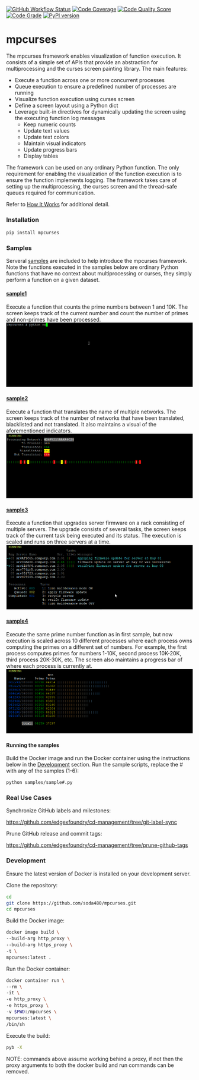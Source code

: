 [![GitHub Workflow Status](https://github.com/soda480/mpcurses/workflows/build/badge.svg)](https://github.com/soda480/mpcurses/actions)
[![Code Coverage](https://codecov.io/gh/soda480/mpcurses/branch/master/graph/badge.svg)](https://codecov.io/gh/soda480/mpcurses)
[![Code Quality Score](https://www.code-inspector.com/project/12270/score/svg)](https://frontend.code-inspector.com/project/12270/dashboard)
[![Code Grade](https://www.code-inspector.com/project/12270/status/svg)](https://frontend.code-inspector.com/project/12270/dashboard)
[![PyPI version](https://badge.fury.io/py/mpcurses.svg)](https://badge.fury.io/py/mpcurses)

# mpcurses #
The mpcurses framework enables visualization of function execution. It consists of a simple set of APIs that provide an abstraction for multiprocessing and the curses screen painting library. The main features:

* Execute a function across one or more concurrent processes
* Queue execution to ensure a predefined number of processes are running
* Visualize function execution using curses screen
* Define a screen layout using a Python dict
* Leverage built-in directives for dynamically updating the screen using the executing function log messages
  * Keep numeric counts
  * Update text values
  * Update text colors
  * Maintain visual indicators
  * Update progress bars
  * Display tables

The framework can be used on any ordinary Python function. The only requirement for enabling the visualization of the function execution is to ensure the function implements logging. The framework takes care of setting up the multiprocessing, the curses screen and the thread-safe queues required for communication.

Refer to [How It Works](https://github.com/soda480/mpcurses/wiki/How-It-Works) for additional detail.


### Installation ###
```bash
pip install mpcurses
```

### Samples ###
Serveral [samples](/samples) are included to help introduce the mpcurses framework. Note the functions executed in the samples below are ordinary Python functions that have no context about multiprocessing or curses, they simply perform a function on a given dataset.

#### [sample1](/samples/sample1.py)
Execute a function that counts the prime numbers between 1 and 10K. The screen keeps track of the current number and count the number of primes and non-primes have been processed.
![sample1](/docs/images/sample1.gif)

#### [sample2](/samples/sample2.py)
Execute a function that translates the name of multiple networks. The screen keeps track of the number of networks that have been translated, blacklisted and not translated. It also maintains a visual of the aforementioned indicators.
![sample2](/docs/images/sample2.gif)

#### [sample3](/samples/sample3.py)
Execute a function that upgrades server firmware on a rack consisting of multiple servers. The upgrade consists of several tasks, the screen keeps track of the current task being executed and its status. The execution is scaled and runs on three servers at a time.
![sample3](/docs/images/sample3.gif)

#### [sample4](/samples/sample4.py)
Execute the same prime number function as in first sample, but now execution is scaled across 10 different processes where each process owns computing the primes on a different set of numbers. For example, the first process computes primes for numbers 1-10K, second process 10K-20K, third process 20K-30K, etc. The screen also maintains a progress bar of where each process is currently at.
![sample4](/docs/images/sample4.gif)

#### Running the samples ####

Build the Docker image and run the Docker container using the instructions below in the [Development](#development) section. Run the sample scripts, replace the # with any of the samples (1-6):

```bash
python samples/sample#.py
```

### Real Use Cases ###

Synchronize GitHub labels and milestones:

https://github.com/edgexfoundry/cd-management/tree/git-label-sync

Prune GitHub release and commit tags:

https://github.com/edgexfoundry/cd-management/tree/prune-github-tags

### Development ###

Ensure the latest version of Docker is installed on your development server.

Clone the repository:
```sh
cd
git clone https://github.com/soda480/mpcurses.git
cd mpcurses
```

Build the Docker image:
```sh
docker image build \
--build-arg http_proxy \
--build-arg https_proxy \
-t \
mpcurses:latest .
```

Run the Docker container:
```sh
docker container run \
--rm \
-it \
-e http_proxy \
-e https_proxy \
-v $PWD:/mpcurses \
mpcurses:latest \
/bin/sh
```

Execute the build:
```sh
pyb -X
```

NOTE: commands above assume working behind a proxy, if not then the proxy arguments to both the docker build and run commands can be removed.
